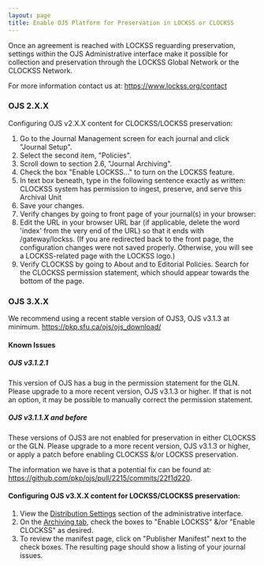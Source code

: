 ```yaml
---
layout: page
title: Enable OJS Platform for Preservation in LOCKSS or CLOCKSS
---
```


Once an agreement is reached with LOCKSS reguarding preservation, settings within the OJS Administrative 
interface make it possible for collection and preservation through the 
LOCKSS Global Network or the CLOCKSS Network.

For more information contact us at: <a href="https://www.lockss.org/contact">https://www.lockss.org/contact</a>

### OJS 2.X.X

Configuring OJS v2.X.X content for CLOCKSS/LOCKSS preservation:

1. Go to the Journal Management screen for each journal and click "Journal Setup".
2. Select the second item, "Policies".
3. Scroll down to section 2.6, "Journal Archiving".
4. Check the box "Enable LOCKSS..." to turn on the LOCKSS feature.
5. In text box beneath, type in the following sentence exactly as written: CLOCKSS system has permission to 
ingest, preserve, and serve this Archival Unit
6. Save your changes.
7. Verify changes by going to front page of your journal(s) in your browser:
8. Edit the URL in your browser URL bar (if applicable, delete the word 'index' from the very end of the 
URL) so that it ends with /gateway/lockss. (If you are redirected back to the front page, the configuration changes 
were not saved properly. Otherwise, you will see a LOCKSS-related page with the LOCKSS logo.)
9. Verify CLOCKSS by going to About and to Editorial Policies. Search for the CLOCKSS permission statement, 
which should appear towards the bottom of the page.


### OJS 3.X.X

We recommend using a recent stable version of OJS3, OJS v3.1.3 at minimum. <a href="https://pkp.sfu.ca/ojs/ojs_download/">https://pkp.sfu.ca/ojs/ojs_download/</a>

#### Known Issues

##### OJS v3.1.2.1 

This version of OJS has a bug in the permission statement for the GLN. Please upgrade to a more recent version, OJS v3.1.3 or higher. If that is not an option, it may be possible to manually correct the permission statement.

##### OJS v3.1.1.X and before

These versions of OJS3 are not enabled for preservation in either CLOCKSS or the GLN. Please upgrade to a more recent version, OJS v3.1.3 or higher, or apply a patch before enabling CLOCKSS &/or LOCKSS preservation.

The information we have is that a potential fix can be found at: 
<a href="https://github.com/pkp/ojs/pull/2215/commits/22f1d220">https://github.com/pkp/ojs/pull/2215/commits/22f1d220</a>.

#### Configuring OJS v3.X.X content for LOCKSS/CLOCKSS preservation:
1. View the <a href="https://docs.pkp.sfu.ca/learning-ojs/en/settings-distribution">Distribution Settings</a> section of the administrative interface.
2. On the <a href="https://docs.pkp.sfu.ca/learning-ojs/en/settings-distribution#archiving">Archiving tab</a>, check the boxes to "Enable LOCKSS" &/or "Enable 
CLOCKSS" as desired.
2. To review the manifest page, click on "Publisher Manifest" next to the check boxes. 
The resulting page should show a listing of your journal issues.
